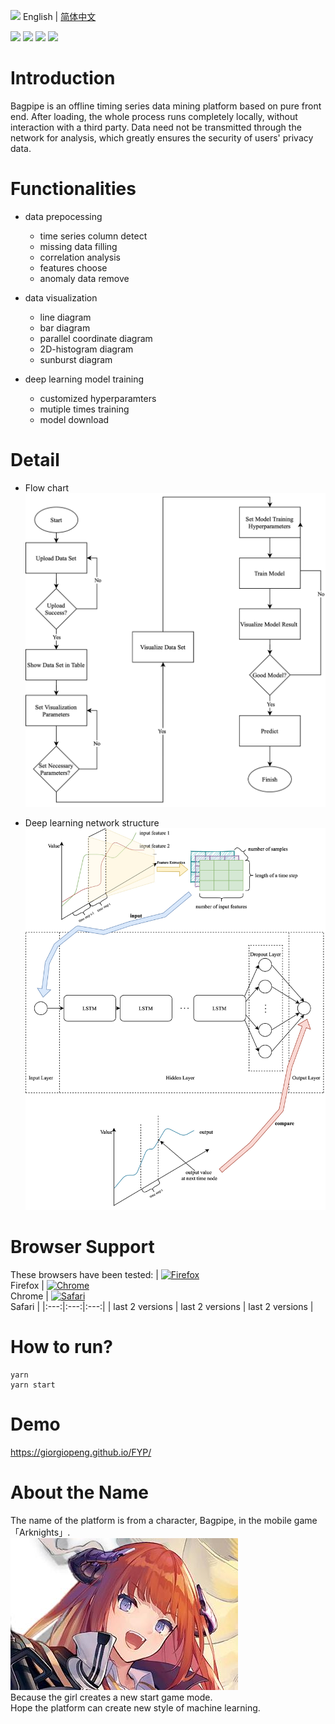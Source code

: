 <img src="https://ch-resources.oss-cn-shanghai.aliyuncs.com/images/lang-icons/icon128px.png" width="22px" /> English | [简体中文](./README.zh-CN.md)

![](https://img.shields.io/badge/CNSCC.300-FinalYearProject-blue) ![](https://img.shields.io/badge/version-1.0.0-yellow) ![](https://img.shields.io/badge/tfjs-2.0.1-green) ![](https://img.shields.io/badge/react-16.13.1-green)

# Introduction
Bagpipe is an offline timing series data mining platform based on pure front end. After loading, the whole process runs completely locally, without interaction with a third party. Data need not be transmitted through the network for analysis, which greatly ensures the security of users' privacy data.

# Functionalities
- data prepocessing
    - time series column detect
    - missing data filling
    - correlation analysis
    - features choose
    - anomaly data remove

- data visualization
    - line diagram
    - bar diagram
    - parallel coordinate diagram
    - 2D-histogram diagram
    - sunburst diagram

- deep learning model training
    - customized hyperparamters
    - mutiple times training
    - model download

# Detail
- Flow chart
![Flow Chart](./Figure/flowChart.jpg)  


- Deep learning network structure
![Structure Chart](./Figure/structure.jpg)

# Browser Support
These browsers have been tested: 
| [<img src="https://raw.githubusercontent.com/alrra/browser-logos/master/src/firefox/firefox_48x48.png" alt="Firefox" width="24px" height="24px" />](http://godban.github.io/browsers-support-badges/)</br>Firefox | [<img src="https://raw.githubusercontent.com/alrra/browser-logos/master/src/chrome/chrome_48x48.png" alt="Chrome" width="24px" height="24px" />](http://godban.github.io/browsers-support-badges/)</br>Chrome | [<img src="https://raw.githubusercontent.com/alrra/browser-logos/master/src/safari/safari_48x48.png" alt="Safari" width="24px" height="24px" />](http://godban.github.io/browsers-support-badges/)</br>Safari | 
|:---:|:---:|:---:|
| last 2 versions | last 2 versions | last 2 versions |

# How to run?
```
yarn
yarn start
```

# Demo
https://giorgiopeng.github.io/FYP/

# About the Name
The name of the platform is from a character, Bagpipe, in the mobile game 「Arknights」.  
![Bagpipe](./Figure/Bagpipe.jpg)  
Because the girl creates a new start game mode.  
Hope the platform can create new style of machine learning.
